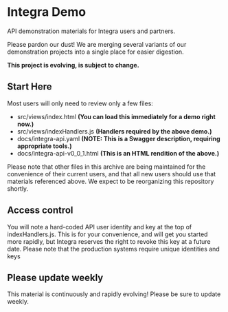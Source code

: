 # Integra Demo

API demonstration materials for Integra users and partners.

Please pardon our dust!  We are merging several variants of our demonstration projects into a single
place for easier digestion.

<b>This project is evolving, is subject to change.</b>

## Start Here
Most users will only need to review only a few files:
 * src/views/index.html __(You can load this immediately for a demo right now.)__
 * src/views/indexHandlers.js __(Handlers required by the above demo.)__
 * docs/integra-api.yaml __(NOTE: This is a Swagger description, requiring appropriate tools.)__
 * docs/integra-api-v0_0_1.html __(This is an HTML rendition of the above.)__

Please note that other files in this archive are being maintained for the convenience of their
current users, and that all new users should use that materials referenced above.  We expect to be
reorganizing this repository shortly.

## Access control
You will note a hard-coded API user identity and key at the top of indexHandlers.js.  This is for
your convenience, and will get you started more rapidly, but Integra reserves the right to revoke this
key at a future date.  Please note that the production systems require unique identities and keys

## Please update weekly
This material is continuously and rapidly evolving!  Please be sure to update weekly.

